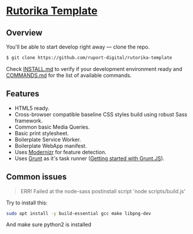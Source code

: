 # [Rutorika Template](https://github.com/ruport-digital/rutorika-template)

## Overview

You'll be able to start develop right away — clone the
repo.

```sh
$ git clone https://github.com/ruport-digital/rutorika-template
```

Check [INSTALL.md](docs/INSTALL.md) to verify if your development
environment ready and [COMMANDS.md](docs/COMMANDS.md) for the list of
available commands.

## Features

* HTML5 ready.
* Cross-browser compatible baseline CSS styles build using robust Sass framework.
* Common basic Media Queries.
* Basic print stylesheet.
* Boilerplate Service Worker.
* Boilerplate WebApp manifest.
* Uses [Modernizr](http://modernizr.com/) for feature detection.
* Uses [Grunt](http://gruntjs.com/) as it's task runner ([Getting started with Grunt.JS](http://gruntjs.com/getting-started)).

## Common issues
> ERR! Failed at the node-sass postinstall script 'node scripts/build.js'

Try to install this:
```sh
sudo apt install -y build-essential gcc make libpng-dev
```
And make sure python2 is installed
